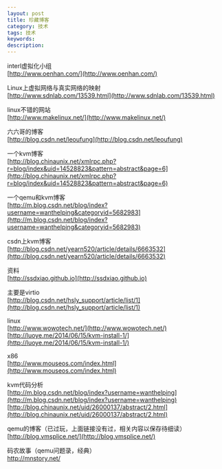 ```yaml
---
layout: post
title: 珍藏博客
category: 技术
tags: 技术
keywords:
description: 
---
```




interl虚拟化小组  
[http://www.oenhan.com/](http://www.oenhan.com/)

Linux上虚拟网络与真实网络的映射  
[http://www.sdnlab.com/13539.html](http://www.sdnlab.com/13539.html)

linux不错的网站  
[http://www.makelinux.net/](http://www.makelinux.net/)

六六哥的博客  
[http://blog.csdn.net/leoufung](http://blog.csdn.net/leoufung)

一个kvm博客  
[http://blog.chinaunix.net/xmlrpc.php?r=blog/index&uid=14528823&pattern=abstract&page=6](http://blog.chinaunix.net/xmlrpc.php?r=blog/index&uid=14528823&pattern=abstract&page=6)

一个qemu和kvm博客  
[http://m.blog.csdn.net/blog/index?username=wanthelping&categoryid=5682983](http://m.blog.csdn.net/blog/index?username=wanthelping&categoryid=5682983)

csdn上kvm博客  
[http://blog.csdn.net/yearn520/article/details/6663532](http://blog.csdn.net/yearn520/article/details/6663532)

资料  
[http://ssdxiao.github.io](http://ssdxiao.github.io)

主要是virtio  
[http://blog.csdn.net/hsly_support/article/list/1](http://blog.csdn.net/hsly_support/article/list/1)

linux  
[http://www.wowotech.net/](http://www.wowotech.net/)  
[http://luoye.me/2014/06/15/kvm-install-1/](http://luoye.me/2014/06/15/kvm-install-1/)  

x86  
[http://www.mouseos.com/index.html](http://www.mouseos.com/index.html)

kvm代码分析  
[http://m.blog.csdn.net/blog/index?username=wanthelping](http://m.blog.csdn.net/blog/index?username=wanthelping)  
[http://blog.chinaunix.net/uid/26000137/abstract/2.html](http://blog.chinaunix.net/uid/26000137/abstract/2.html)

qemu的博客（已过玩，上面链接没有过，相关内容以保存待细读）  
[http://blog.vmsplice.net/](http://blog.vmsplice.net/)


码农故事（qemu问题录，经典）  
[http://mnstory.net/ ](http://mnstory.net/ )







